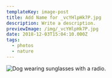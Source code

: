 ```yaml
---
templateKey: image-post
title: Add Name for _vcYHlpHk7P.jpg
description: Write a description.
previewImage: /img/_vcYHlpHk7P.jpg
date: 2018-12-03T15:04:10.000Z
tags:
  - photos
  - nature
---
```

![Dog wearing sunglasses with a radio.](/img/_vcYHlpHk7P.jpg)
